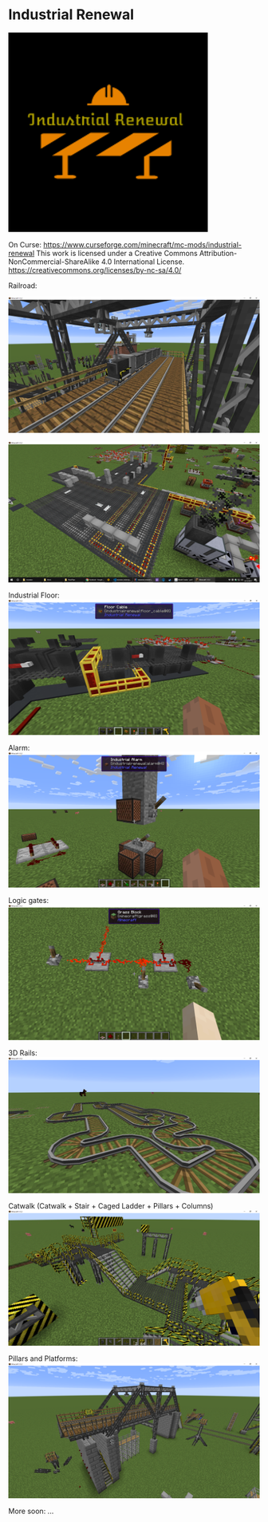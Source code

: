 # Industrial Renewal

![alt text](images/Logo.png)

On Curse: https://www.curseforge.com/minecraft/mc-mods/industrial-renewal
This work is licensed under a Creative Commons Attribution-NonCommercial-ShareAlike 4.0 International License.
https://creativecommons.org/licenses/by-nc-sa/4.0/

Railroad:

![alt text](images/07.png)

![alt text](images/peek.png)

Industrial Floor:
![alt text](images/01.png)

Alarm:
![alt text](images/02.png)

Logic gates:
![alt text](images/03.png)

3D Rails:
![alt text](images/04.png)

Catwalk (Catwalk + Stair + Caged Ladder + Pillars + Columns)
![alt text](images/05.png)

Pillars and Platforms:
![alt text](images/06.png)

More soon:
...
